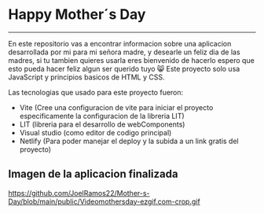 # Happy Mother´s Day 

------

En este repositorio vas a encontrar informacion sobre una aplicacion desarrollada por mi para mi señora madre, y desearle un feliz dia de las madres, si tu tambien quieres usarla eres bienvenido de hacerlo espero que esto pueda hacer feliz algun ser querido tuyo :smile_cat:
Este proyecto solo usa JavaScript y principios basicos de HTML y CSS. 

Las tecnologias que usado para este proyecto fueron:  

- Vite (Cree una configuracion de vite para iniciar el proyecto especificamente la configuracion de la libreria LIT)
- LIT (libreria para el desarrollo de webComponents)
- Visual studio (como editor de codigo principal)
- Netlify (Para poder manejar el deploy y la subida a un link gratis del proyecto)

## Imagen de la aplicacion finalizada

https://github.com/JoelRamos22/Mother-s-Day/blob/main/public/Videomothersday-ezgif.com-crop.gif